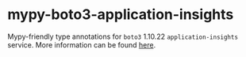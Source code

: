 # mypy-boto3-application-insights

Mypy-friendly type annotations for `boto3` 1.10.22 `application-insights` service.
More information can be found [here](https://github.com/vemel/mypy_boto3).